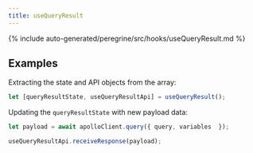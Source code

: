 ```yaml
---
title: useQueryResult
---
```


<!--
The reference doc content is generated automatically from the source code.
To update this section, update the doc blocks in the source code
-->

{% include auto-generated/peregrine/src/hooks/useQueryResult.md %}

## Examples

Extracting the state and API objects from the array:

```js
let [queryResultState, useQueryResultApi] = useQueryResult();
```

Updating the `queryResultState` with new payload data:

```js
let payload = await apolloClient.query({ query, variables  });

useQueryResultApi.receiveResponse(payload);
```
